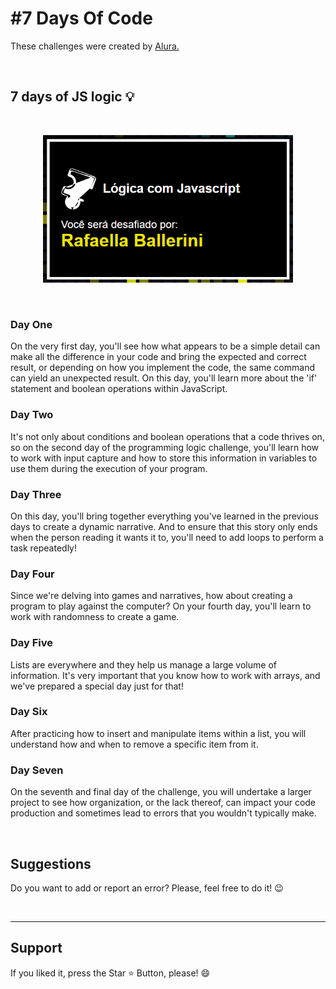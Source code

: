 # #7 Days Of Code

These challenges were created by [Alura.](https://7daysofcode.io/matricula/logica-programacao)

<br>

## 7 days of JS logic 💡

<br>

<p align="center"> <img width="400" src="js-logic-alura.png" alt="photo Alura Website"> </p>

<br>

### Day One

<p>On the very first day, you'll see how what appears to be a simple detail can make all the difference in your code and bring the expected and correct result, or depending on how you implement the code, the same command can yield an unexpected result. On this day, you'll learn more about the 'if' statement and boolean operations within JavaScript.</p>

### Day Two

<p>It's not only about conditions and boolean operations that a code thrives on, so on the second day of the programming logic challenge, you'll learn how to work with input capture and how to store this information in variables to use them during the execution of your program.</p>

### Day Three

<p>On this day, you'll bring together everything you've learned in the previous days to create a dynamic narrative. And to ensure that this story only ends when the person reading it wants it to, you'll need to add loops to perform a task repeatedly!</p>

### Day Four

<p>Since we're delving into games and narratives, how about creating a program to play against the computer? On your fourth day, you'll learn to work with randomness to create a game.</p>

### Day Five

<p>Lists are everywhere and they help us manage a large volume of information. It's very important that you know how to work with arrays, and we've prepared a special day just for that!</p>

### Day Six

<p>After practicing how to insert and manipulate items within a list, you will understand how and when to remove a specific item from it.</p>

### Day Seven

<p>On the seventh and final day of the challenge, you will undertake a larger project to see how organization, or the lack thereof, can impact your code production and sometimes lead to errors that you wouldn't typically make.</p>

<br>
<h2> Suggestions </h2>
<p> Do you want to add or report an error? Please, feel free to do it! 😉 </p>

<br>
<hr>
<h2> Support </h2>
<p> If you liked it, press the Star ⭐ Button, please! 😄 </p>
